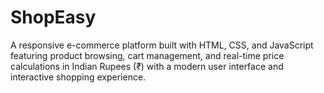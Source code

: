 # ShopEasy
A responsive e-commerce platform built with HTML, CSS, and JavaScript featuring product browsing, cart management, and real-time price calculations in Indian Rupees (₹) with a modern user interface and interactive shopping experience.
